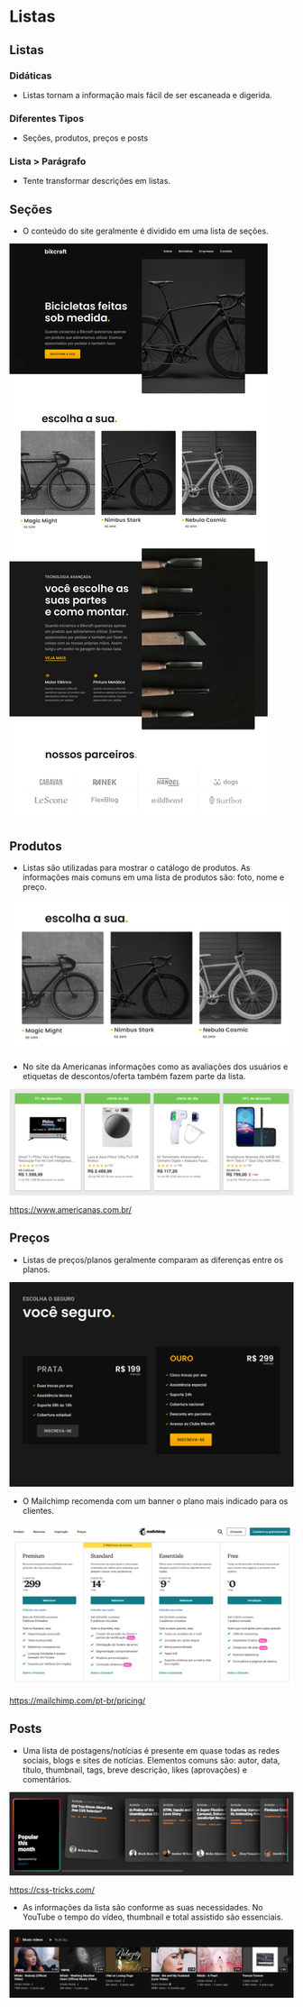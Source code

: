 # Listas

## Listas

### Didáticas
* Listas tornam a informação mais fácil de ser escaneada e digerida.

### Diferentes Tipos
* Seções, produtos, preços e posts

### Lista > Parágrafo
* Tente transformar descrições em listas.

## Seções
* O conteúdo do site geralmente é dividido em uma lista de seções.

![alt text](image.png)

## Produtos
* Listas são utilizadas para mostrar o catálogo de produtos. As informações mais comuns em uma lista de produtos são: foto, nome e preço.

![alt text](image-1.png)

* No site da Americanas informações como as avaliações dos usuários e etiquetas de descontos/oferta também fazem parte da lista.

![alt text](image-2.png)

https://www.americanas.com.br/

## Preços
* Listas de preços/planos geralmente comparam as diferenças entre os planos.

![alt text](image-3.png)

* O Mailchimp recomenda com um banner o plano mais indicado para os clientes.

![alt text](image-4.png)

https://mailchimp.com/pt-br/pricing/

## Posts
* Uma lista de postagens/notícias é presente em quase todas as redes sociais, blogs e sites de notícias. Elementos comuns são: autor, data, título, thumbnail, tags, breve descrição, likes (aprovações) e comentários.

![alt text](image-5.png)

https://css-tricks.com/

* As informações da lista são conforme as suas necessidades. No YouTube o tempo do vídeo, thumbnail e total assistido são essenciais.

![alt text](image-6.png)